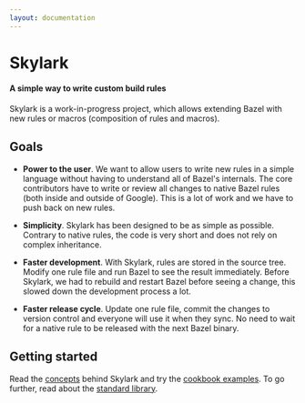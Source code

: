 ```yaml
---
layout: documentation
---
```


# Skylark

#### A simple way to write custom build rules

Skylark is a work-in-progress project, which allows extending Bazel with new
rules or macros (composition of rules and macros).

## Goals

* **Power to the user**. We want to allow users to write new rules in a simple
  language without having to understand all of Bazel's internals. The core
  contributors have to write or review all changes to native Bazel rules (both
  inside and outside of Google). This is a lot of work and we have to push back
  on new rules.
* **Simplicity**. Skylark has been designed to be as simple as possible. Contrary
  to native rules, the code is very short and does not rely on complex
  inheritance.

* **Faster development**. With Skylark, rules are stored in the source tree. Modify one
  rule file and run Bazel to see the result immediately. Before Skylark, we
  had to rebuild and restart Bazel before seeing a change, this slowed down the
  development process a lot.

* **Faster release cycle**. Update one rule file, commit the changes to
  version control and everyone will use it when they sync. No need to wait for
  a native rule to be released with the next Bazel binary.

## Getting started

Read the [concepts](concepts.html) behind Skylark and try the
[cookbook examples](cookbook.html). To go further, read about the
[standard library](lib/globals.html).

